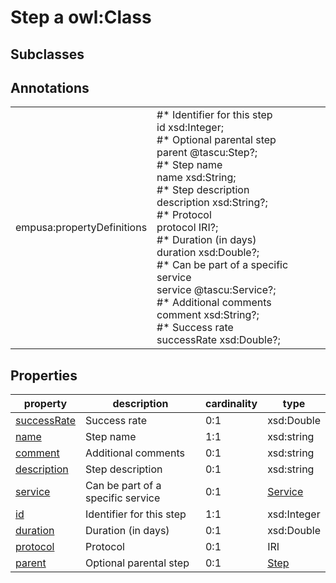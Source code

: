 # Step a owl:Class

## Subclasses

## Annotations

|||
|-----|-----|
|empusa:propertyDefinitions|#* Identifier for this step<br>id xsd:Integer;<br>#* Optional parental step<br>parent @tascu:Step?;<br>#* Step name<br>name xsd:String;<br>#* Step description<br>description xsd:String?;<br>#* Protocol<br>protocol IRI?;<br>#* Duration (in days)<br>duration xsd:Double?;<br>#* Can be part of a specific service<br>service @tascu:Service?;<br>#* Additional comments<br>comment xsd:String?;<br>#* Success rate<br>successRate xsd:Double?;|

## Properties

|property|description|cardinality|type|
|-----|-----|-----|-----|
|[successRate](/ontology/successRate)|Success rate|0:1|xsd:Double|
|[name](/ontology/name)|Step name|1:1|xsd:string|
|[comment](/ontology/comment)|Additional comments|0:1|xsd:string|
|[description](/ontology/description)|Step description|0:1|xsd:string|
|[service](/ontology/service)|Can be part of a specific service|0:1|[Service](/ontology/Service)|
|[id](/ontology/id)|Identifier for this step|1:1|xsd:Integer|
|[duration](/ontology/duration)|Duration (in days)|0:1|xsd:Double|
|[protocol](/ontology/protocol)|Protocol|0:1|IRI|
|[parent](/ontology/parent)|Optional parental step|0:1|[Step](/ontology/Step)|
